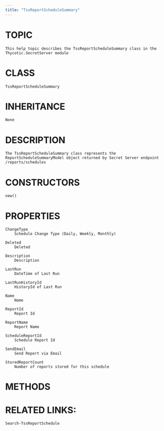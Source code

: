 ```yaml
---
title: "TssReportScheduleSummary"
---
```


# TOPIC
    This help topic describes the TssReportScheduleSummary class in the Thycotic.SecretServer module

# CLASS
    TssReportScheduleSummary

# INHERITANCE
    None

# DESCRIPTION
    The TssReportScheduleSummary class represents the ReportScheduleSummaryModel object returned by Secret Server endpoint /reports/schedules

# CONSTRUCTORS
    new()

# PROPERTIES
    ChangeType
        Schedule Change Type (Daily, Weekly, Monthly)

    Deleted
        Deleted

    Description
        Description

    LastRun
        DateTime of Last Run

    LastRunHistoryId
        HistoryId of Last Run

    Name
        Name

    ReportId
        Report Id

    ReportName
        Report Name

    ScheduleReportId
        Schedule Report Id

    SendEmail
        Send Report via Email

    StoredReportCount
        Number of reports stored for this schedule

# METHODS

# RELATED LINKS:
    Search-TssReportSchedule
